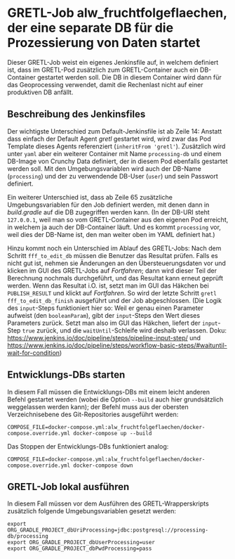 # GRETL-Job alw_fruchtfolgeflaechen, der eine separate DB für die Prozessierung von Daten startet

Dieser GRETL-Job weist ein eigenes Jenkinsfile auf,
in welchem definiert ist, dass im GRETL-Pod zusätzlich zum
GRETL-Container auch ein DB-Container gestartet werden soll.
Die DB in diesem Container wird dann für das Geoprocessing verwendet,
damit die Rechenlast nicht auf einer produktiven DB anfällt.

## Beschreibung des Jenkinsfiles

Der wichtigste Unterschied zum Default-Jenkinsfile ist ab Zeile 14:
Anstatt dass einfach der Default Agent *gretl* gestartet wird,
wird zwar das Pod Template dieses Agents referenziert (`inheritFrom 'gretl'`).
Zusätzlich wird unter `yaml` aber ein weiterer Container
mit Name `processing-db` und einem DB-Image von Crunchy Data definiert,
der in diesem Pod ebenfalls gestartet werden soll.
Mit den Umgebungsvariablen wird auch der DB-Name (`processing`)
und der zu verwendende DB-User (`user`) und sein Passwort definiert.

Ein weiterer Unterschied ist, dass ab Zeile 65 zusätzliche Umgebungsvariablen
für den Job definiert werden,
mit denen dann in *build.gradle* auf die DB zugegriffen werden kann.
(In der DB-URI steht `127.0.0.1`, weil man so vom GRETL-Container aus
den eigenen Pod erreicht, in welchem ja auch der DB-Container läuft.
Und es kommt `processing` vor, weil dies der DB-Name ist,
den man weiter oben im YAML definiert hat.)

Hinzu kommt noch ein Unterschied im Ablauf des GRETL-Jobs:
Nach dem Schritt `fff_to_edit_db`
müssen die Benutzer das Resultat prüfen.
Falls es nicht gut ist, nehmen sie Änderungen an den Übersteuerungsdaten vor
und klicken im GUI des GRETL-Jobs auf *Fortfahren*;
dann wird dieser Teil der Berechnung nochmals durchgeführt,
und das Resultat kann erneut geprüft werden.
Wenn das Resultat i.O. ist, setzt man im GUI das Häkchen bei `PUBLISH_RESULT`
und klickt auf *Fortfahren*.
So wird der letzte Schritt `gretl fff_to_edit_db_finish` ausgeführt
und der Job abgeschlossen.
(Die Logik des `input`-Steps funktioniert hier so:
Weil er genau einen Parameter aufweist (den `booleanParam`),
gibt der `input`-Steps den Wert dieses Parameters zurück.
Setzt man also im GUI das Häkchen, liefert der `input`-Step `true` zurück,
und die `waitUntil`-Schleife wird deshalb verlassen.
Doku: https://www.jenkins.io/doc/pipeline/steps/pipeline-input-step/ und
https://www.jenkins.io/doc/pipeline/steps/workflow-basic-steps/#waituntil-wait-for-condition)


## Entwicklungs-DBs starten

In diesem Fall müssen die Entwicklungs-DBs
mit einem leicht anderen Befehl gestartet werden
(wobei die Option `--build` auch hier grundsätzlich weggelassen werden kann);
der Befehl muss aus der obersten Verzeichnisebene
des Git-Repositories ausgeführt werden:

```
COMPOSE_FILE=docker-compose.yml:alw_fruchtfolgeflaechen/docker-compose.override.yml docker-compose up --build
```

Das Stoppen der Entwicklungs-DBs funktioniert analog:

```
COMPOSE_FILE=docker-compose.yml:alw_fruchtfolgeflaechen/docker-compose.override.yml docker-compose down
```


## GRETL-Job lokal ausführen

In diesem Fall müssen vor dem Ausführen des GRETL-Wrapperskripts
zusätzlich folgende Umgebungsvariablen gesetzt werden:

```
export ORG_GRADLE_PROJECT_dbUriProcessing=jdbc:postgresql://processing-db/processing
export ORG_GRADLE_PROJECT_dbUserProcessing=user
export ORG_GRADLE_PROJECT_dbPwdProcessing=pass
```
